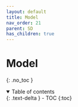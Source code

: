 ```yaml
---
layout: default
title: Model
nav_order: 21
parent: SD
has_children: true
---
```


# Model
{: .no_toc }

<details open markdown="block">
  <summary>
    Table of contents
  </summary>
  {: .text-delta }
- TOC
{:toc}
</details>
<!------------------------------------ STEP ------------------------------------>

